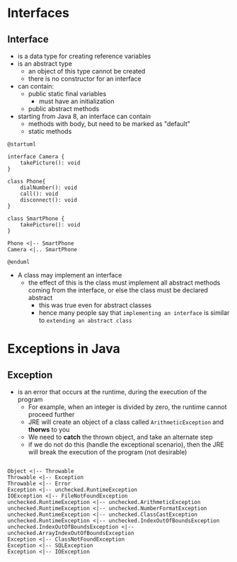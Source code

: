 # Interfaces

## Interface

- is a data type for creating reference variables
- is an abstract type
  - an object of this type cannot be created
  - there is no constructor for an interface
- can contain:
  - public static final variables
    - must have an initialization
  - public abstract methods
- starting from Java 8, an interface can contain
  - methods with body, but need to be marked as "default"
  - static methods

```plantuml
@startuml

interface Camera {
    takePicture(): void
}

class Phone{
    dialNumber(): void
    call(): void
    disconnect(): void
}

class SmartPhone {
    takePicture(): void
}

Phone <|-- SmartPhone
Camera <|.. SmartPhone

@enduml
```

- A class may implement an interface
  - the effect of this is the class must implement all abstract methods coming from the interface, or else the class must be declared abstract
    - this was true even for abstract classes
    - hence many people say that `implementing an interface` is similar to `extending an abstract class`

# Exceptions in Java

## Exception

- is an error that occurs at the runtime, during the execution of the program
  - For example, when an integer is divided by zero, the runtime cannot proceed further
  - JRE will create an object of a class called `ArithmeticException` and **thorws** to you
  - We need to **catch** the thrown object, and take an alternate step
  - if we do not do this (handle the exceptional scenario), then the JRE will break the execution of the program (not desirable)

```plantuml

Object <|-- Throwable
Throwable <|-- Exception
Throwable <|-- Error
Exception <|-- unchecked.RuntimeException
IOException <|-- FileNotFoundException
unchecked.RuntimeException <|-- unchecked.ArithmeticException
unchecked.RuntimeException <|-- unchecked.NumberFormatException
unchecked.RuntimeException <|-- unchecked.ClassCastException
unchecked.RuntimeException <|-- unchecked.IndexOutOfBoundsException
unchecked.IndexOutOfBoundsException <|-- unchecked.ArrayIndexOutOfBoundsException
Exception <|-- ClassNotFoundException
Exception <|-- SQLException
Exception <|-- IOException

```

